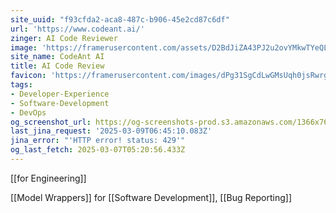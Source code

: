```yaml
---
site_uuid: "f93cfda2-aca8-487c-b906-45e2cd87c6df"
url: 'https://www.codeant.ai/'
zinger: AI Code Reviewer
image: 'https://framerusercontent.com/assets/D2BdJiZA43PJ2u2ovYMkwTYeQL4.png'
site_name: CodeAnt AI
title: AI Code Review
favicon: 'https://framerusercontent.com/images/dPg31SgCdLwGMsUqh0jsRwrgPQU.png'
tags:
- Developer-Experience
- Software-Development
- DevOps
og_screenshot_url: https://og-screenshots-prod.s3.amazonaws.com/1366x768/80/false/d2265e89eea57e11d319424515aeb065f0b3229cd61bbbaab10befa13a588f59.jpeg
last_jina_request: '2025-03-09T06:45:10.083Z'
jina_error: "'HTTP error! status: 429'"
og_last_fetch: 2025-03-07T05:20:56.433Z
---
```

[[for Engineering]]

[[Model Wrappers]] for [[Software Development]], [[Bug Reporting]]

